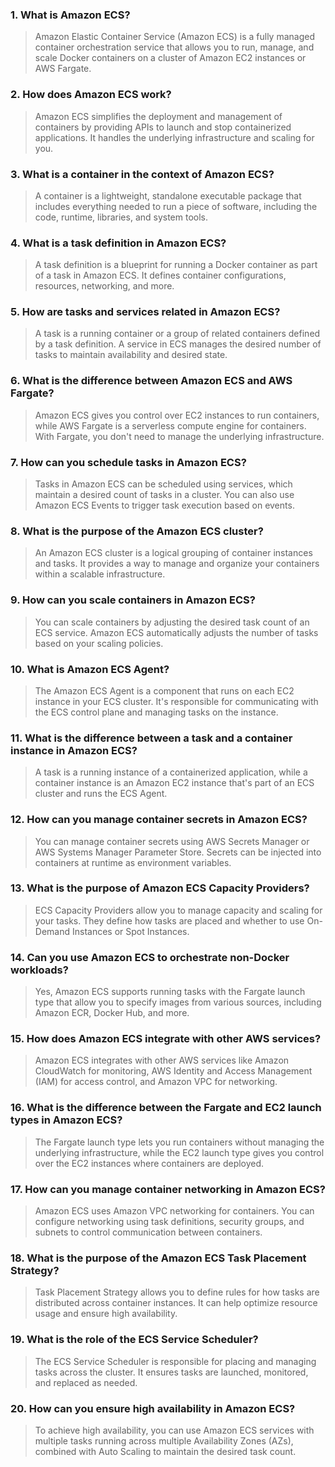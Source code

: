 ### 1. What is Amazon ECS?
> Amazon Elastic Container Service (Amazon ECS) is a fully managed container orchestration service that allows you to run, manage, and scale Docker containers on a cluster of Amazon EC2 instances or AWS Fargate.

### 2. How does Amazon ECS work?
> Amazon ECS simplifies the deployment and management of containers by providing APIs to launch and stop containerized applications. It handles the underlying infrastructure and scaling for you.

### 3. What is a container in the context of Amazon ECS?
> A container is a lightweight, standalone executable package that includes everything needed to run a piece of software, including the code, runtime, libraries, and system tools.

### 4. What is a task definition in Amazon ECS?
> A task definition is a blueprint for running a Docker container as part of a task in Amazon ECS. It defines container configurations, resources, networking, and more.

### 5. How are tasks and services related in Amazon ECS?
> A task is a running container or a group of related containers defined by a task definition. A service in ECS manages the desired number of tasks to maintain availability and desired state.

### 6. What is the difference between Amazon ECS and AWS Fargate?
> Amazon ECS gives you control over EC2 instances to run containers, while AWS Fargate is a serverless compute engine for containers. With Fargate, you don't need to manage the underlying infrastructure.

### 7. How can you schedule tasks in Amazon ECS?
> Tasks in Amazon ECS can be scheduled using services, which maintain a desired count of tasks in a cluster. You can also use Amazon ECS Events to trigger task execution based on events.

### 8. What is the purpose of the Amazon ECS cluster?
> An Amazon ECS cluster is a logical grouping of container instances and tasks. It provides a way to manage and organize your containers within a scalable infrastructure.

### 9. How can you scale containers in Amazon ECS?
> You can scale containers by adjusting the desired task count of an ECS service. Amazon ECS automatically adjusts the number of tasks based on your scaling policies.

### 10. What is Amazon ECS Agent?
> The Amazon ECS Agent is a component that runs on each EC2 instance in your ECS cluster. It's responsible for communicating with the ECS control plane and managing tasks on the instance.

### 11. What is the difference between a task and a container instance in Amazon ECS?
> A task is a running instance of a containerized application, while a container instance is an Amazon EC2 instance that's part of an ECS cluster and runs the ECS Agent.

### 12. How can you manage container secrets in Amazon ECS?
> You can manage container secrets using AWS Secrets Manager or AWS Systems Manager Parameter Store. Secrets can be injected into containers at runtime as environment variables.

### 13. What is the purpose of Amazon ECS Capacity Providers?
> ECS Capacity Providers allow you to manage capacity and scaling for your tasks. They define how tasks are placed and whether to use On-Demand Instances or Spot Instances.

### 14. Can you use Amazon ECS to orchestrate non-Docker workloads?
> Yes, Amazon ECS supports running tasks with the Fargate launch type that allow you to specify images from various sources, including Amazon ECR, Docker Hub, and more.

### 15. How does Amazon ECS integrate with other AWS services?
> Amazon ECS integrates with other AWS services like Amazon CloudWatch for monitoring, AWS Identity and Access Management (IAM) for access control, and Amazon VPC for networking.

### 16. What is the difference between the Fargate and EC2 launch types in Amazon ECS?
> The Fargate launch type lets you run containers without managing the underlying infrastructure, while the EC2 launch type gives you control over the EC2 instances where containers are deployed.

### 17. How can you manage container networking in Amazon ECS?
> Amazon ECS uses Amazon VPC networking for containers. You can configure networking using task definitions, security groups, and subnets to control communication between containers.

### 18. What is the purpose of the Amazon ECS Task Placement Strategy?
> Task Placement Strategy allows you to define rules for how tasks are distributed across container instances. It can help optimize resource usage and ensure high availability.

### 19. What is the role of the ECS Service Scheduler?
> The ECS Service Scheduler is responsible for placing and managing tasks across the cluster. It ensures tasks are launched, monitored, and replaced as needed.

### 20. How can you ensure high availability in Amazon ECS?
> To achieve high availability, you can use Amazon ECS services with multiple tasks running across multiple Availability Zones (AZs), combined with Auto Scaling to maintain the desired task count.
